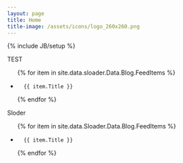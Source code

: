 ```yaml
---
layout: page
title: Home
title-image: /assets/icons/logo_260x260.png
---
```

{% include JB/setup %}

<div>
TEST

<ul>
{% for item in site.data.sloader.Data.Blog.FeedItems %}
  <li>

      {{ item.Title }}

  </li>
{% endfor %}
</ul>

Sloder

<ul>
{% for item in site.data.Sloader.Data.Blog.FeedItems %}
  <li>

      {{ item.Title }}

  </li>
{% endfor %}
</ul>

</div>
